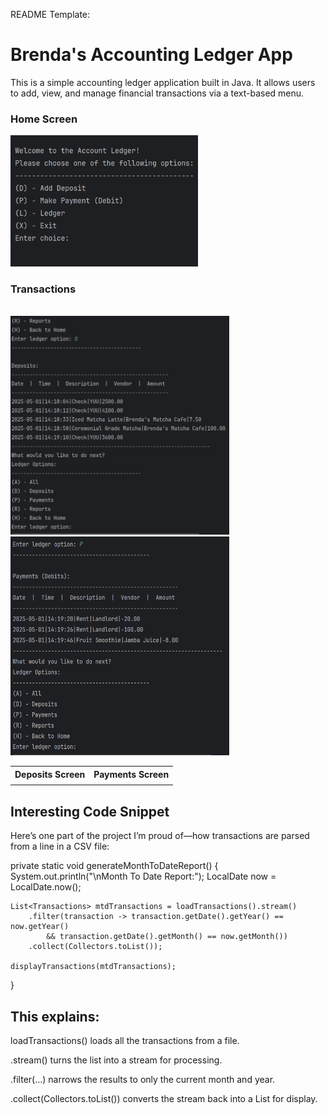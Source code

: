 README Template:


# Brenda's Accounting Ledger App

This is a simple accounting ledger application built in Java. It allows users to add, view, and manage financial transactions via a text-based menu.

### Home Screen


<img src="images/AccountingLedger_HomeScreen.png" width="300" />

### Transactions

<table>
  <tr>
    <strong></strong><th>Deposits Screen</th><br />
    <th>Payments Screen</th>
  </tr>
  <tr>
<td></td><img src="images/AccountingLedger_LedgerScreen_DepositOption.png" width="350" height="350" />
<td></td><img src="images/AccountingLedger_LedgerScreen_PaymentOption.png" width="350" height="350" />
  </tr>
</table>

## Interesting Code Snippet

Here’s one part of the project I’m proud of—how transactions are parsed from a line in a CSV file:

private static void generateMonthToDateReport() {
    System.out.println("\nMonth To Date Report:");
    LocalDate now = LocalDate.now();

    List<Transactions> mtdTransactions = loadTransactions().stream()
        .filter(transaction -> transaction.getDate().getYear() == now.getYear()
            && transaction.getDate().getMonth() == now.getMonth())
        .collect(Collectors.toList());

    displayTransactions(mtdTransactions);
}


## This explains:

loadTransactions() loads all the transactions from a file.

.stream() turns the list into a stream for processing.

.filter(...) narrows the results to only the current month and year.

.collect(Collectors.toList()) converts the stream back into a List for display.
